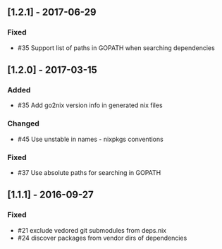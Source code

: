 ## [1.2.1] - 2017-06-29

### Fixed

- #35 Support list of paths in GOPATH when searching dependencies

## [1.2.0] - 2017-03-15

### Added

- #35 Add go2nix version info in generated nix files

### Changed

- #45 Use unstable in names - nixpkgs conventions

### Fixed

- #37 Use absolute paths for searching in GOPATH

## [1.1.1] - 2016-09-27

### Fixed

- #21 exclude vedored git submodules from deps.nix
- #24 discover packages from vendor dirs of dependencies
